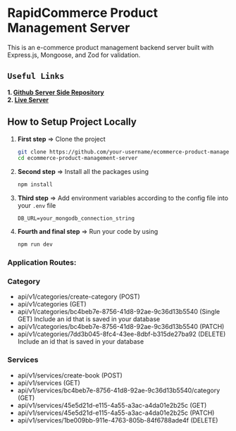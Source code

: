 # RapidCommerce Product Management Server

This is an e-commerce product management backend server built with Express.js, Mongoose, and Zod for validation.

## `Useful Links`

**1. [Github Server Side Repository](https://github.com/yusuf-khan-swd/renovator-backend)** \
**2. [Live Server](https://rapidcommerce.vercel.app)**

## How to Setup Project Locally

1. **First step** => Clone the project

   ```sh
   git clone https://github.com/your-username/ecommerce-product-management-server.git
   cd ecommerce-product-management-server
   ```

2. **Second step** => Install all the packages using

   ```sh
   npm install
   ```

3. **Third step** => Add environment variables according to the config file into your `.env` file

   ```env
   DB_URL=your_mongodb_connection_string
   ```

4. **Fourth and final step** => Run your code by using

   ```sh
   npm run dev
   ```

### Application Routes:

### Category

- api/v1/categories/create-category (POST)
- api/v1/categories (GET)
- api/v1/categories/bc4beb7e-8756-41d8-92ae-9c36d13b5540 (Single GET) Include an id that is saved in your database
- api/v1/categories/bc4beb7e-8756-41d8-92ae-9c36d13b5540 (PATCH)
- api/v1/categories/7dd3b045-8fc4-43ee-8dbf-b315de27ba92 (DELETE) Include an id that is saved in your database

### Services

- api/v1/services/create-book (POST)
- api/v1/services (GET)
- api/v1/services/bc4beb7e-8756-41d8-92ae-9c36d13b5540/category (GET)
- api/v1/services/45e5d21d-e115-4a55-a3ac-a4da01e2b25c (GET)
- api/v1/services/45e5d21d-e115-4a55-a3ac-a4da01e2b25c (PATCH)
- api/v1/services/1be009bb-911e-4763-805b-84f6788ade4f (DELETE)
